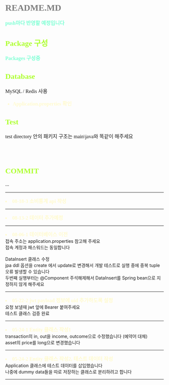 
# README.MD 
<strong>push마다 반영할 예정입니다</strong>

## Package 구성

<strong>Packages 구성중</strong>

## Database
MySQL / Redis 사용
- Application.properties 확인

## Test
test directory 안의 패키지 구조는 main\java와 똑같이 해주세요

<br><br>

## COMMIT

...

<hr>
<li>08-18-3 소비통계 api 작성</li>

<hr>
<li>08-13-2 데이터 추가예정</li>

<hr>
<li>08-06-1 데이터베이스 이전</li>
접속 주소는 application.properties 참고해 주세요 <br>
접속 계정과 패스워드는 동일합니다 <br><br>
DataInsert 클래스 수정 <br>
jpa ddl 옵션을 create 에서 update로 변경해서 개발 테스트로 실행 중에 중복 tuple 오류 발생할 수 있습니다
<br>두번째 실행부터는 @Component 주석해제해서 DataInsert를 Spring bean으로 지정하지 않게 해주세요
<hr>

<li>05-22-2 jwt payload 정보에 uid 추가하도록 설정 </li>
요청 보낼때 jwt 앞에 Bearer 붙여주세요 <br>
테스트 클래스 검증 완료
<hr>
<li>05-24-1 Entity 클래스 작성1 </li>
transaction의 in, out을 income, outcome으로 수정했습니다 (예약어 대체) <br>
asset의 price를 long으로 변경했습니다
<hr>
<li>05-24-2 Entity 클래스 작성2, 테스트 데이터 작성 </li>
Application 클래스에 테스트 데이터를 삽입했습니다<br>
나중에 dummy data들을 따로 저장하는 클래스로 분리하려고 합니다 
<hr>







<br><br><br><br><br><br><br>

<style>

@font-face {
    font-family: 'MaruBuri';
    src: url(https://hangeul.pstatic.net/hangeul_static/webfont/MaruBuri/MaruBuri-Regular.eot);
    src: url(https://hangeul.pstatic.net/hangeul_static/webfont/MaruBuri/MaruBuri-Regular.eot?#iefix) format("embedded-opentype"), url(https://hangeul.pstatic.net/hangeul_static/webfont/MaruBuri/MaruBuri-Regular.woff2) format("woff2"), url(https://hangeul.pstatic.net/hangeul_static/webfont/MaruBuri/MaruBuri-Regular.woff) format("woff"), url(https://hangeul.pstatic.net/hangeul_static/webfont/MaruBuri/MaruBuri-Regular.ttf) format("truetype");
}

* {
    font-family: MaruBuri;
}

h1 {
    color: gray;
}

h2 {
    color: greenyellow;
    font-size: 24px;
}

h3 {
    color: deepskyblue;
    font-size: 20px;
}

p {
    font-size: 16px;
    padding: 0;
}

strong {
    font-size: 16px;
    color: aquamarine;
}

li {
    font-size:16px;
    font-weight: bold;
    color: lemonchiffon;
}

</style>
